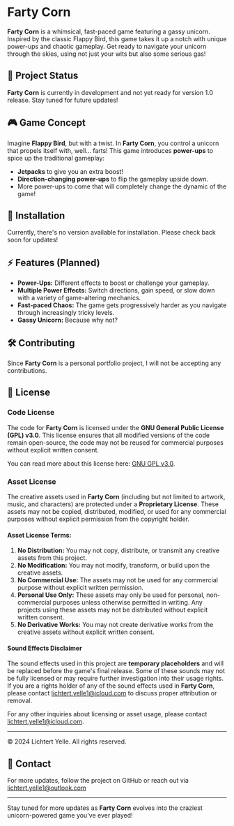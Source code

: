 # Farty Corn

**Farty Corn** is a whimsical, fast-paced game featuring a gassy unicorn. Inspired by the classic Flappy Bird, this game takes it up a notch with unique power-ups and chaotic gameplay. Get ready to navigate your unicorn through the skies, using not just your wits but also some serious gas!

## 🚀 Project Status
**Farty Corn** is currently in development and not yet ready for version 1.0 release. Stay tuned for future updates!

## 🎮 Game Concept
Imagine **Flappy Bird**, but with a twist. In **Farty Corn**, you control a unicorn that propels itself with, well... farts! This game introduces **power-ups** to spice up the traditional gameplay:

- **Jetpacks** to give you an extra boost!
- **Direction-changing power-ups** to flip the gameplay upside down.
- More power-ups to come that will completely change the dynamic of the game!

## 🔧 Installation
Currently, there's no version available for installation. Please check back soon for updates!

## ⚡ Features (Planned)
- **Power-Ups:** Different effects to boost or challenge your gameplay.
- **Multiple Power Effects:** Switch directions, gain speed, or slow down with a variety of game-altering mechanics.
- **Fast-paced Chaos:** The game gets progressively harder as you navigate through increasingly tricky levels.
- **Gassy Unicorn:** Because why not?

## 🛠️ Contributing
Since **Farty Corn** is a personal portfolio project, I will not be accepting any contributions. 

## 📜 License

### Code License
The code for **Farty Corn** is licensed under the **GNU General Public License (GPL) v3.0**. This license ensures that all modified versions of the code remain open-source, the code may not be reused for commercial purposes without explicit written consent.

You can read more about this license here: [GNU GPL v3.0](https://www.gnu.org/licenses/gpl-3.0.html).

### Asset License
The creative assets used in **Farty Corn** (including but not limited to artwork, music, and characters) are protected under a **Proprietary License**. These assets may not be copied, distributed, modified, or used for any commercial purposes without explicit permission from the copyright holder.

#### Asset License Terms:
1. **No Distribution:** You may not copy, distribute, or transmit any creative assets from this project.
2. **No Modification:** You may not modify, transform, or build upon the creative assets.
3. **No Commercial Use:** The assets may not be used for any commercial purpose without explicit written permission.
4. **Personal Use Only:** These assets may only be used for personal, non-commercial purposes unless otherwise permitted in writing. Any projects using these assets may not be distributed without explicit written consent. 
5. **No Derivative Works:** You may not create derivative works from the creative assets without explicit written consent.

#### Sound Effects Disclaimer
The sound effects used in this project are **temporary placeholders** and will be replaced before the game's final release. Some of these sounds may not be fully licensed or may require further investigation into their usage rights. If you are a rights holder of any of the sound effects used in **Farty Corn**, please contact lichtert.yelle1@icloud.com to discuss proper attribution or removal.

For any other inquiries about licensing or asset usage, please contact lichtert.yelle1@icloud.com.

---

© 2024 Lichtert Yelle. All rights reserved.

## 👋 Contact
For more updates, follow the project on GitHub or reach out via lichtert.yelle1@outlook.com

---
Stay tuned for more updates as **Farty Corn** evolves into the craziest unicorn-powered game you've ever played!
